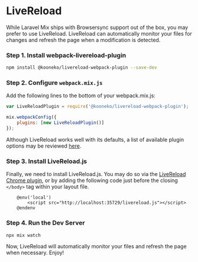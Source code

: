 # LiveReload

While Laravel Mix ships with Browsersync support out of the box, you may prefer to use LiveReload. LiveReload can automatically monitor your files for changes and refresh the page when a modification is detected.

### Step 1. Install webpack-livereload-plugin

```bash
npm install @kooneko/livereload-webpack-plugin --save-dev
```

### Step 2. Configure `webpack.mix.js`

Add the following lines to the bottom of your webpack.mix.js:

```js
var LiveReloadPlugin = require('@kooneko/livereload-webpack-plugin');

mix.webpackConfig({
    plugins: [new LiveReloadPlugin()]
});
```

Although LiveReload works well with its defaults, a list of available plugin options may be reviewed [here](https://github.com/statianzo/webpack-livereload-plugin/blob/master/README.md).

### Step 3. Install LiveReload.js

Finally, we need to install LiveReload.js. You may do so via the [LiveReload Chrome plugin](https://chrome.google.com/webstore/detail/livereload/jnihajbhpnppcggbcgedagnkighmdlei),
or by adding the following code just before the closing `</body>` tag within your layout file.

```blade
    @env('local')
        <script src="http://localhost:35729/livereload.js"></script>
    @endenv
```

### Step 4. Run the Dev Server

```bash
npx mix watch
```

Now, LiveReload will automatically monitor your files and refresh the page when necessary. Enjoy!
